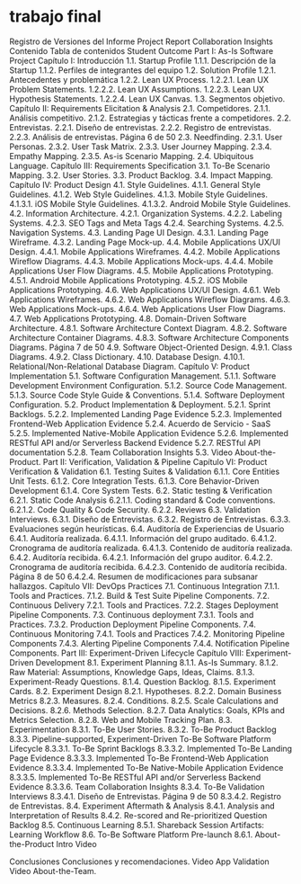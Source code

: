 # trabajo final
Registro de Versiones del Informe
Project Report Collaboration Insights
Contenido
Tabla de contenidos
Student Outcome
Part I: As-Is Software Project
Capítulo I: Introducción
1.1. Startup Profile
1.1.1. Descripción de la Startup
1.1.2. Perfiles de integrantes del equipo
1.2. Solution Profile
1.2.1. Antecedentes y problemática
1.2.2. Lean UX Process.
1.2.2.1. Lean UX Problem Statements.
1.2.2.2. Lean UX Assumptions.
1.2.2.3. Lean UX Hypothesis Statements.
1.2.2.4. Lean UX Canvas.
1.3. Segmentos objetivo.
Capítulo II: Requirements Elicitation & Analysis
2.1. Competidores.
2.1.1. Análisis competitivo.
2.1.2. Estrategias y tácticas frente a competidores.
2.2. Entrevistas.
2.2.1. Diseño de entrevistas.
2.2.2. Registro de entrevistas.
2.2.3. Análisis de entrevistas.
Página 6 de 50
2.3. Needfinding.
2.3.1. User Personas.
2.3.2. User Task Matrix.
2.3.3. User Journey Mapping.
2.3.4. Empathy Mapping.
2.3.5. As-is Scenario Mapping.
2.4. Ubiquitous Language.
Capítulo III: Requirements Specification
3.1. To-Be Scenario Mapping.
3.2. User Stories.
3.3. Product Backlog.
3.4. Impact Mapping.
Capítulo IV: Product Design
4.1. Style Guidelines.
4.1.1. General Style Guidelines.
4.1.2. Web Style Guidelines.
4.1.3. Mobile Style Guidelines.
4.1.3.1. iOS Mobile Style Guidelines.
4.1.3.2. Android Mobile Style Guidelines.
4.2. Information Architecture.
4.2.1. Organization Systems.
4.2.2. Labeling Systems.
4.2.3. SEO Tags and Meta Tags
4.2.4. Searching Systems.
4.2.5. Navigation Systems.
4.3. Landing Page UI Design.
4.3.1. Landing Page Wireframe.
4.3.2. Landing Page Mock-up.
4.4. Mobile Applications UX/UI Design.
4.4.1. Mobile Applications Wireframes.
4.4.2. Mobile Applications Wireflow Diagrams.
4.4.3. Mobile Applications Mock-ups.
4.4.4. Mobile Applications User Flow Diagrams.
4.5. Mobile Applications Prototyping.
4.5.1. Android Mobile Applications Prototyping.
4.5.2. iOS Mobile Applications Prototyping.
4.6. Web Applications UX/UI Design.
4.6.1. Web Applications Wireframes.
4.6.2. Web Applications Wireflow Diagrams.
4.6.3. Web Applications Mock-ups.
4.6.4. Web Applications User Flow Diagrams.
4.7. Web Applications Prototyping.
4.8. Domain-Driven Software Architecture.
4.8.1. Software Architecture Context Diagram.
4.8.2. Software Architecture Container Diagrams.
4.8.3. Software Architecture Components Diagrams.
Página 7 de 50
4.9. Software Object-Oriented Design.
4.9.1. Class Diagrams.
4.9.2. Class Dictionary.
4.10. Database Design.
4.10.1. Relational/Non-Relational Database Diagram.
Capítulo V: Product Implementation
5.1. Software Configuration Management.
5.1.1. Software Development Environment Configuration.
5.1.2. Source Code Management.
5.1.3. Source Code Style Guide & Conventions.
5.1.4. Software Deployment Configuration.
5.2. Product Implementation & Deployment.
5.2.1. Sprint Backlogs.
5.2.2. Implemented Landing Page Evidence
5.2.3. Implemented Frontend-Web Application Evidence
5.2.4. Acuerdo de Servicio - SaaS
5.2.5. Implemented Native-Mobile Application Evidence
5.2.6. Implemented RESTful API and/or Serverless Backend Evidence
5.2.7. RESTful API documentation
5.2.8. Team Collaboration Insights
5.3. Video About-the-Product.
Part II: Verification, Validation & Pipeline
Capítulo VI: Product Verification & Validation
6.1. Testing Suites & Validation
6.1.1. Core Entities Unit Tests.
6.1.2. Core Integration Tests.
6.1.3. Core Behavior-Driven Development
6.1.4. Core System Tests.
6.2. Static testing & Verification
6.2.1. Static Code Analysis
6.2.1.1. Coding standard & Code conventions.
6.2.1.2. Code Quality & Code Security.
6.2.2. Reviews
6.3. Validation Interviews.
6.3.1. Diseño de Entrevistas.
6.3.2. Registro de Entrevistas.
6.3.3. Evaluaciones según heurísticas.
6.4. Auditoría de Experiencias de Usuario
6.4.1. Auditoría realizada.
6.4.1.1. Información del grupo auditado.
6.4.1.2. Cronograma de auditoría realizada.
6.4.1.3. Contenido de auditoría realizada.
6.4.2. Auditoría recibida.
6.4.2.1. Información del grupo auditor.
6.4.2.2. Cronograma de auditoría recibida.
6.4.2.3. Contenido de auditoría recibida.
Página 8 de 50
6.4.2.4. Resumen de modificaciones para subsanar hallazgos.
Capítulo VII: DevOps Practices
7.1. Continuous Integration
7.1.1. Tools and Practices.
7.1.2. Build & Test Suite Pipeline Components.
7.2. Continuous Delivery
7.2.1. Tools and Practices.
7.2.2. Stages Deployment Pipeline Components.
7.3. Continuous deployment
7.3.1. Tools and Practices.
7.3.2. Production Deployment Pipeline Components.
7.4. Continuous Monitoring
7.4.1. Tools and Practices
7.4.2. Monitoring Pipeline Components
7.4.3. Alerting Pipeline Components
7.4.4. Notification Pipeline Components.
Part III: Experiment-Driven Lifecycle
Capítulo VIII: Experiment-Driven Development
8.1. Experiment Planning
8.1.1. As-Is Summary.
8.1.2. Raw Material: Assumptions, Knowledge Gaps, Ideas, Claims.
8.1.3. Experiment-Ready Questions.
8.1.4. Question Backlog.
8.1.5. Experiment Cards.
8.2. Experiment Design
8.2.1. Hypotheses.
8.2.2. Domain Business Metrics
8.2.3. Measures.
8.2.4. Conditions.
8.2.5. Scale Calculations and Decisions.
8.2.6. Methods Selection.
8.2.7. Data Analytics: Goals, KPIs and Metrics Selection.
8.2.8. Web and Mobile Tracking Plan.
8.3. Experimentation
8.3.1. To-Be User Stories.
8.3.2. To-Be Product Backlog
8.3.3. Pipeline-supported, Experiment-Driven To-Be Software Platform Lifecycle
8.3.3.1. To-Be Sprint Backlogs
8.3.3.2. Implemented To-Be Landing Page Evidence
8.3.3.3. Implemented To-Be Frontend-Web Application Evidence
8.3.3.4. Implemented To-Be Native-Mobile Application Evidence
8.3.3.5. Implemented To-Be RESTful API and/or Serverless Backend Evidence
8.3.3.6. Team Collaboration Insights
8.3.4. To-Be Validation Interviews
8.3.4.1. Diseño de Entrevistas.
Página 9 de 50
8.3.4.2. Registro de Entrevistas.
8.4. Experiment Aftermath & Analysis
8.4.1. Analysis and Interpretation of Results
8.4.2. Re-scored and Re-prioritized Question Backlog
8.5. Continuous Learning
8.5.1. Shareback Session Artifacts: Learning Workflow
8.6. To-Be Software Platform Pre-launch
8.6.1. About-the-Product Intro Video

Conclusiones
Conclusiones y recomendaciones.
Video App Validation
Video About-the-Team.
